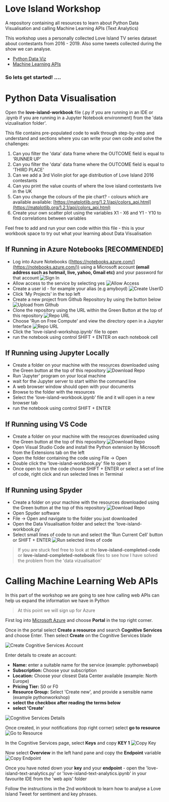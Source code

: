 # Love Island Workshop
A repository containing all resources to learn about Python Data Visualisation and calling Machine Learning APIs (Text Analytics)

This workshop uses a personally collected Love Island TV series dataset about contestants from 2016 - 2019. Also some tweets collected during the show we can analyse.

* [Python Data Viz](#python-data-visualisation)
* [Machine Learning APIs](#calling-machine-learning-web-apis)


### So lets get started! ....


# Python Data Visualisation

Open the **love-island-workbook** file (.py if you are running in an IDE or .ipynb if you are running in a Jupyter Notebook environment) from the 'data vizualisation folder'.

This file contains pre-populated code to walk through step-by-step and understand and sections where you can write your own code and solve the challenges:

1. Can you filter the 'data' data frame where the OUTCOME field is equal to 'RUNNER UP'
2. Can you filter the 'data' data frame where the OUTCOME field is equal to 'THIRD PLACE'
3. Can we add a 3rd Violin plot for age distribution of Love Island 2016 contestants
4. Can you print the value counts of where the love island contestants live in the UK
5. Can you change the colours of the pie chart? - colours which are available available: [https://matplotlib.org/1.2.1/api/colors_api.html](https://matplotlib.org/1.2.1/api/colors_api.html)
6. Create your own scatter plot using the variables X1 - X6 and Y1 - Y10 to find correlations between variables

Feel free to add and run your own code within this file - this is your workbook space to try out what your learning about Data Visualisation

## If Running in Azure Notebooks [RECOMMENDED]

* Log into Azure Notebooks ([https://notebooks.azure.com/](https://notebooks.azure.com/)) using a Microsoft account **(email address such as hotmail, live, yahoo, Gmail etc)** and your password for that account
![Sign In](docs-images/signin.JPG)
* Allow access to the service by selecting yes
![Allow Access](docs-images/access.JPG)
* Create a user id - for example your alias (e.g amyboyd)
![Create UserID](docs-images/userid.JPG)
* Click 'My Projects' in the top left
* Create a new project from Github Repository by using the button below
![Upload from Github](docs-images/upload-github-repo.JPG)
* Clone the repository using the URL within the Green Button at the top of this repository
![Repo URL](docs-images/github-link.JPG)
* Choose 'Run on Free Compute' and view the directory open in a Jupyter Interface 
![Repo URL](docs-images/repo.JPG)
* Click the 'love-island-workshop.ipynb' file to open
* run the notebook using control SHIFT + ENTER on each notebook cell

## If Running using Jupyter Locally

* Create a folder on your machine with the resources downloaded using the Green button at the top of this repository
![Download Repo](docs-images/repo.JPG)
* Run 'Jupyter' program on your local machine
* wait for the Jupyter server to start within the command line
* A web browser window should open with your documents
* Browse to the folder with the resources
* Select the 'love-island-workbook.ipynb' file and it will open in a new browser tab
* run the notebook using control SHIFT + ENTER


## If Running using VS Code

*  Create a folder on your machine with the resources downloaded using the Green button at the top of this repository
![Download Repo](docs-images/repo.JPG)
* Open Visual Studio Code and install the Python extension by Microsoft from the Extensions tab on the left
* Open the folder containing the code using File -> Open
* Double click the 'love-island-workbook.py' file to open it
* Once open to run the code choose SHIFT + ENTER or select a set of line of code, right click and run selected lines in Terminal

## If Running using Spyder

* Create a folder on your machine with the resources downloaded using the Green button at the top of this repository
![Download Repo](docs-images/repo.JPG)
* Open Spyder software
* File -> Open and navigate to the folder you just downloaded
* Open the Data Visualisation folder and select the 'love-island-workbook.py'
* Select small lines of code to run and select the 'Run Current Cell' button or SHIFT + ENTER
![Run selected lines of code](docs-images/spyder-run-icon.JPG)

> If you are stuck feel free to look at the **love-island-completed-code** or **love-island-completed-notebook** files to see how I have solved the problem from the 'data vizualisation'


# Calling Machine Learning Web APIs

In this part of the workshop we are going to see how calling web APIs can help us expand the information we have in Python

> At this point we will sign up for Azure

First log into [Microsoft Azure](https://azure.microsoft.com/en-gb/?WT.mc_id=ainights-github-amynic) and choose **Portal** in the top right corner.

Once in the portal select **Create a resource** and search **Cognitive Services** and choose Enter. Then select **Create** on the Cognitive Services blade

![Create Cognitive Services Account](/docs-images/cognitive-azure.JPG)

Enter details to create an account:
* **Name:** enter a suitable name for the service (example: pythonwebapi)
* **Subscription:** Choose your subscription
* **Location:** Choose your closest Data Center available (example: North Europe)
* **Pricing Tier:** S0 or F0
* **Resource Group:** Select 'Create new', and provide a sensible name (example pythonworkshop)
* **select the checkbox after reading the terms below**
* **select 'Create'**

![Cognitive Services Details](/docs-images/cognitive-details.JPG)

Once created, in your notifications (top right corner) select **go to resource**
![Go to Resource](/docs-images/go-to-resource.JPG)

In the Cognitive Services page, select **Keys** and copy **KEY 1**
![Copy Key](/docs-images/keys.JPG)

Now select **Overview** in the left hand pane and copy the **Endpoint** variable
![Copy Endpoint](/docs-images/endpoint.JPG)

Once you have noted down your **key** and your **endpoint** - open the 'love-island-text-analytics.py' or 'love-island-text-analytics.ipynb' in your favourite IDE from the 'web apis' folder

Follow the instructions in the 2nd workbook to learn how to analyse a Love Island Tweet for sentiment and key phrases.
